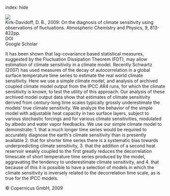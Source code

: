 index: hide

<div class="Citation">
    <div class="Citation-thumb CitationThumb-linked"  data-href="https://doi.org/10.5194/acp-9-813-2009">
      <img src="https://static.claimspace.cloud/climate-study-static/refs/thumbs/10/KirkDavidoff_2009-thumb.png" />
    </div>

  <div class="Citation-body">
    <div class="Citation-text">Kirk-Davidoff, D. B., 2009: On the diagnosis of climate sensitivity using observations of fluctuations. <span class="Article-journal">Atmospheric Chemistry and Physics, </span><span class="Article-volume">9, </span>813-822pp.</div>
    <div class="Citation-links">
      <div class="CitationLink" data-href="https://doi.org/10.5194/acp-9-813-2009">
        <div class="CitationLink-icon CitationLink-Doi"></div>
        <div class="CitationLink-text">DOI</div>
      </div>
      <div class="CitationLink" data-href="https://scholar.google.com/scholar?q=10.5194/acp-9-813-2009">
        <div class="CitationLink-icon CitationLink-Scholar"></div>
        <div class="CitationLink-text">Google Scholar</div>
      </div>
    </div>
  </div>
</div>

It has been shown that lag-covariance based statistical measures, suggested by the Fluctuation Dissipation Theorem (FDT), may allow estimation of climate sensitivity in a climate model. Recently Schwartz (2007) has used measures of the decay of autocorrelation in a global surface temperature time series to estimate the real world climate sensitivity. Here we use a simple climate model, and analysis of archived coupled climate model output from the IPCC AR4 runs, for which the climate sensitivity is known, to test the utility of this approach. Our analysis of these archived model output data show that estimates of climate sensitivity derived from century-long time scales typically grossly underestimate the models' true climate sensitivity. We analyze the behavior of the simple model with adjustable heat capacity in two surface layers, subject to various stochastic forcings and for various climate sensitivities, modulated by albedo and water vapor feedbacks. We use our simple climate model to demonstrate:  1. that a much longer time series would be required to accurately diagnose the earth's climate sensitivity than is presently available  2. that for shorter time series there is a systematic bias towards underpredicting climate sensitivity,  3. that the addition of a second heat reservoir weakly coupled to the first greatly reduces the decorrelation timescale of short temperature time series produced by the model, aggravating the tendency to underestimate climate sensitivity, and  4. that because of this it is possible to have a selection of models in which the climate sensitivity is inversely related to the decorrelation time scale, as is true for the IPCC models.

<div class="Citation-copy">
&copy; Copernicus GmbH, 2009
</div>